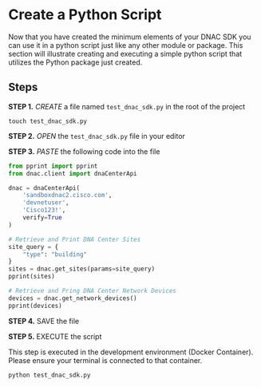 # Create a Python Script

Now that you have created the minimum elements of your DNAC SDK you can use it in a python script just like any other module or package.  This section will illustrate creating and executing a simple python script that utilizes the Python package just created. 

## Steps

**STEP 1.** *CREATE* a file named `test_dnac_sdk.py` in the root of the project

`touch test_dnac_sdk.py`

**STEP 2.** *OPEN* the `test_dnac_sdk.py` file in your editor

**STEP 3.** *PASTE* the following code into the file

```python
from pprint import pprint
from dnac.client import dnaCenterApi

dnac = dnaCenterApi(
    'sandboxdnac2.cisco.com',
    'devnetuser',
    'Cisco123!',
    verify=True
)

# Retrieve and Print DNA Center Sites
site_query = {
    "type": "building"
}
sites = dnac.get_sites(params=site_query)
pprint(sites)

# Retrieve and Pring DNA Center Network Devices
devices = dnac.get_network_devices()
pprint(devices)

```

**STEP 4.** SAVE the file

**STEP 5.** EXECUTE the script

This step is executed in the development environment (Docker Container).  Please ensure your terminal is connected to that container. 

```shell
python test_dnac_sdk.py
```

